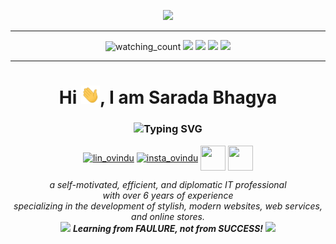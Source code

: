 <p align="center">
  <img src="https://github.com/thompsonemerson/thompsonemerson/raw/master/cover-thompson.png" height="200" />
</p>
<hr>
<p align="center">
  <img src="https://komarev.com/ghpvc/?username=AXUSLK&color=brightgreen" alt="watching_count" />
  <img src="https://img.shields.io/badge/Age-32-blue" />
  <img src="https://img.shields.io/badge/Focus-Software%20Engineering-brightgreen" />
  <img src="https://img.shields.io/badge/Lives-Sri%20Lanka-success" />
  <img src="https://img.shields.io/badge/Languages-English%20%26%20Sinhala-brightgreen" />
</p>
<hr>
<h1 align="center">Hi <img src="https://raw.githubusercontent.com/ABSphreak/ABSphreak/master/gifs/Hi.gif" width="30px">,
  I am Sarada Bhagya </h1>
<h3 align="center"><img
    src="https://readme-typing-svg.demolab.com?font=Encode+Sans+SC&weight=600&pause=1000&center=true&vCenter=true&width=435&lines=Software+Engineer;Laravel+Developer;Web+Developer;Freelancer"
    alt="Typing SVG" /> </h3>

<p align="center">
  <a href="https://www.linkedin.com/in/sarada-bhagya-herath/" target="_blank"><img align="center"
      src="https://cdn-icons-png.flaticon.com/512/3536/3536505.png" alt="lin_ovindu" height="40" width="40" /></a>
  <a href="https://github.com/AXUSLK/" target="_blank"><img align="center"
      src="https://cdn-icons-png.flaticon.com/512/25/25657.png" alt="insta_ovindu" height="40" width="40" /></a>
  <a href="https://www.facebook.com/theliya.gsc/" target="_blank><img align=" center"
    src="https://cdn-icons-png.flaticon.com/512/733/733547.png" alt="fb_ovindu" height="40" width="40" /></a>
  <a href="mailto: thilinalink@gmail.com"><img align="center"
      src="https://cdn-icons-png.flaticon.com/512/5968/5968534.png" height="40" width="40" /></a>
  <a href="https://saradabhagya.me/" target="_blank"><img align="center"
      src="https://cdn-icons-png.flaticon.com/512/2721/2721688.png" height="40" width="40" /></a>
</p>
</p>


<p align="center">
  <em>
    a self-motivated, efficient, and diplomatic IT professional <br>
    with over 6 years of experience <br>
    specializing in the development of stylish, modern websites, web services, and online stores.
  </em>
  <br>
  <img src="https://media.giphy.com/media/VgCDAzcKvsR6OM0uWg/giphy.gif" width="50" />
  <b><i>Learning from FAULURE, not from SUCCESS!</i></b>
  <img src="https://media.giphy.com/media/7j2hfyeVcDtf2/giphy.gif" width="50" />
</p>
